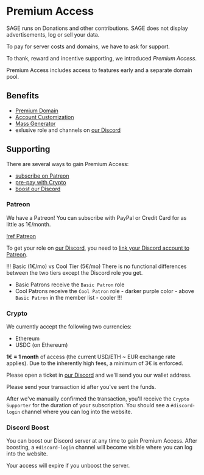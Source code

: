 # Premium Access

SAGE runs on Donations and other contributions. SAGE does not display
advertisements, log or sell your data.

To pay for server costs and domains, we have to ask for support.

To thank, reward and incentive supporting, we introduced _Premium Access_.

Premium Access includes access to features early and a separate domain pool.

## Benefits

- [Premium Domain](domains/premium.md)
- [Account Customization](features/customization.md)
- [Mass Generator](features/mass-generator.md)
- exlusive role and channels on [our Discord](https://sage.party/discord)

## Supporting

There are several ways to gain Premium Access:

- [subscribe on Patreon](#patreon)
- [pre-pay with Crypto](#crypto)
- [boost our Discord](#discord-boost)

### Patreon

We have a Patreon! You can subscribe with PayPal or Credit Card for as little as
1€/month.

[!ref Patreon](https://patreon.com/sag_enhanced)

To get your role on [our Discord](https://sage.party/discord), you need to
[link your Discord account to Patreon](https://www.patreon.com/settings/apps).

!!! Basic (1€/mo) vs Cool Tier (5€/mo) There is no functional differences
between the two tiers except the Discord role you get.

- Basic Patrons receive the `Basic Patron` role
- Cool Patrons receive the `Cool Patron` role - darker purple color - above
  `Basic Patron` in the member list - cooler !!!

### Crypto

We currently accept the following two currencies:

- Ethereum
- USDC (on Ethereum)

**1€ = 1 month** of access (the current USD/ETH ~ EUR exchange rate applies).
Due to the inherently high fees, a minimum of 3€ is enforced.

Please open a ticket in [our Discord](https://sage.party/discord) and we'll send
you our wallet address.

Please send your transaction id after you've sent the funds.

After we've manually confirmed the transaction, you'll receive the
`Crypto Supporter` for the duration of your subscription. You should see a
`#discord-login` channel where you can log into the website.

### Discord Boost

You can boost our Discord server at any time to gain Premium Access. After
boosting, a `#discord-login` channel will become visible where you can log into
the website.

Your access will expire if you unboost the server.
